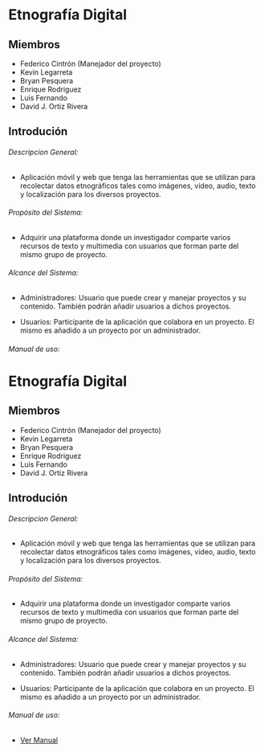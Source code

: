 # Etnografía Digital

## Miembros

- Federico Cintrón (Manejador del proyecto)
- Kevin Legarreta
- Bryan Pesquera
- Enrique Rodriguez
- Luis Fernando
- David J. Ortiz Rivera


## Introdución

###### Descripcion General:

- Aplicación móvil y web que tenga las herramientas que se utilizan para recolectar datos etnográficos tales como imágenes, video, audio, texto y localización para los diversos proyectos.

###### Propósito del Sistema: 

- Adquirir una plataforma donde un investigador comparte varios recursos de texto y multimedia con usuarios que forman parte del mismo grupo de proyecto.

###### Alcance del Sistema:

- Administradores: Usuario que puede crear y manejar proyectos y su contenido. También podrán añadir usuarios a dichos proyectos.

- Usuarios: Participante de la aplicación que colabora en un proyecto. El mismo es añadido a un proyecto por un administrador.

###### Manual de uso:

# Etnografía Digital

## Miembros

- Federico Cintrón (Manejador del proyecto)
- Kevin Legarreta
- Bryan Pesquera
- Enrique Rodriguez
- Luis Fernando
- David J. Ortiz Rivera


## Introdución

###### Descripcion General:

- Aplicación móvil y web que tenga las herramientas que se utilizan para recolectar datos etnográficos tales como imágenes, video, audio, texto y localización para los diversos proyectos.

###### Propósito del Sistema: 

- Adquirir una plataforma donde un investigador comparte varios recursos de texto y multimedia con usuarios que forman parte del mismo grupo de proyecto.

###### Alcance del Sistema:

- Administradores: Usuario que puede crear y manejar proyectos y su contenido. También podrán añadir usuarios a dichos proyectos.

- Usuarios: Participante de la aplicación que colabora en un proyecto. El mismo es añadido a un proyecto por un administrador.

###### Manual de uso:

- [Ver Manual](https://github.com/Kevinlega/Grafia/blob/master/Manual_for_Grafia.pdf)















